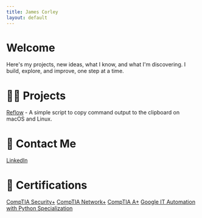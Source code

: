 ```yaml
---
title: James Corley
layout: default
---
```


# Welcome

Here's my projects, new ideas, what I know, and what I'm discovering. I build, explore, and improve, one step at a time.


# 🧑‍💻 Projects

[Reflow](https://github.com/jamestcorley/reflow) - A simple script to copy command output to the clipboard on macOS and Linux.


# 📧 Contact Me

[LinkedIn](https://www.linkedin.com/in/james-corley/)


# 📃 Certifications

[CompTIA Security+](https://www.credly.com/badges/47d534fd-e89e-4dba-891d-da92322f2db3/public_url)
[CompTIA Network+](https://www.credly.com/badges/0ca62ad1-8db8-46d6-a911-7e6dab1bce3c/public_url)
[CompTIA A+](https://www.credly.com/badges/24168033-9a5f-46e5-8bc6-75892a3346af/public_url)
[Google IT Automation with Python Specialization](https://www.credly.com/badges/eba78de3-07b4-4c1d-8fc6-8d60fd306c13/public_url)
